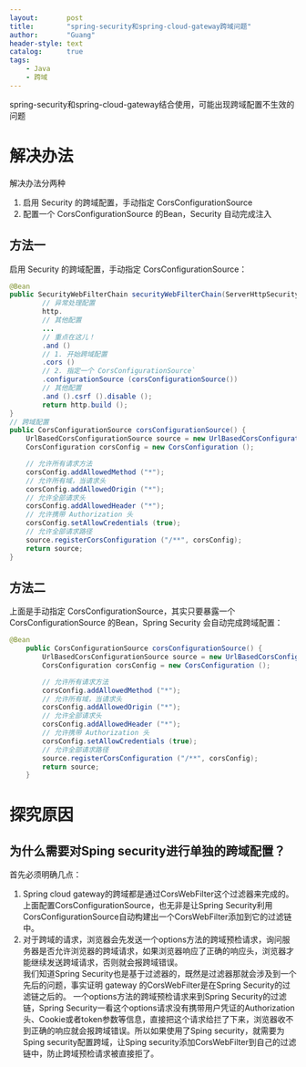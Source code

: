 ```yaml
---
layout:       post
title:        "spring-security和spring-cloud-gateway跨域问题"
author:       "Guang"
header-style: text
catalog:      true
tags:
    - Java
    - 跨域
---
```


spring-security和spring-cloud-gateway结合使用，可能出现跨域配置不生效的问题
# 解决办法
解决办法分两种

1. 启用 Security 的跨域配置，手动指定 CorsConfigurationSource
2. 配置一个 CorsConfigurationSource 的Bean，Security 自动完成注入
## 方法一
启用 Security 的跨域配置，手动指定 CorsConfigurationSource：
```java
@Bean
public SecurityWebFilterChain securityWebFilterChain(ServerHttpSecurity http) {
        // 异常处理配置
        http.
        // 其他配置
        ...
        // 重点在这儿！
        .and ()
        // 1. 开始跨域配置
        .cors ()
        // 2. 指定一个 CorsConfigurationSource`
        .configurationSource (corsConfigurationSource())
        // 其他配置
        .and ().csrf ().disable ();
        return http.build ();
}
// 跨域配置
public CorsConfigurationSource corsConfigurationSource() {
    UrlBasedCorsConfigurationSource source = new UrlBasedCorsConfigurationSource (new PathPatternParser ());
    CorsConfiguration corsConfig = new CorsConfiguration ();

    // 允许所有请求方法
    corsConfig.addAllowedMethod ("*");
    // 允许所有域，当请求头
    corsConfig.addAllowedOrigin ("*");
    // 允许全部请求头
    corsConfig.addAllowedHeader ("*");
    // 允许携带 Authorization 头
    corsConfig.setAllowCredentials (true);
    // 允许全部请求路径
    source.registerCorsConfiguration ("/**", corsConfig);
    return source;
}
```
## 方法二
上面是手动指定 CorsConfigurationSource，其实只要暴露一个 CorsConfigurationSource 的Bean，Spring Security 会自动完成跨域配置：
```java
@Bean
    public CorsConfigurationSource corsConfigurationSource() {
        UrlBasedCorsConfigurationSource source = new UrlBasedCorsConfigurationSource (new PathPatternParser ());
        CorsConfiguration corsConfig = new CorsConfiguration ();

        // 允许所有请求方法
        corsConfig.addAllowedMethod ("*");
        // 允许所有域，当请求头
        corsConfig.addAllowedOrigin ("*");
        // 允许全部请求头
        corsConfig.addAllowedHeader ("*");
        // 允许携带 Authorization 头
        corsConfig.setAllowCredentials (true);
        // 允许全部请求路径
        source.registerCorsConfiguration ("/**", corsConfig);
        return source;
    }
```
# 探究原因
## 为什么需要对Sping security进行单独的跨域配置？
首先必须明确几点：
1. Spring cloud gateway的跨域都是通过CorsWebFilter这个过滤器来完成的。上面配置CorsConfigurationSource，也无非是让Spring Security利用CorsConfigurationSource自动构建出一个CorsWebFilter添加到它的过滤链中。
2. 对于跨域的请求，浏览器会先发送一个options方法的跨域预检请求，询问服务器是否允许浏览器的跨域请求，如果浏览器响应了正确的响应头，浏览器才能继续发送跨域请求，否则就会报跨域错误。  
我们知道Spring Security也是基于过滤器的，既然是过滤器那就会涉及到一个先后的问题，事实证明 gateway 的CorsWebFilter是在Spring Security的过滤链之后的。
一个options方法的跨域预检请求来到Spring Security的过滤链，Spring Security一看这个options请求没有携带用户凭证的Authorization头、Cookie或者token参数等信息，直接把这个请求给拦了下来，浏览器收不到正确的响应就会报跨域错误。所以如果使用了Sping security，就需要为Sping security配置跨域，让Sping security添加CorsWebFilter到自己的过滤链中，防止跨域预检请求被直接拒了。

